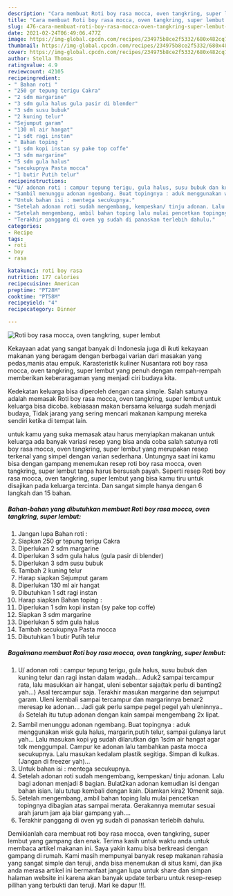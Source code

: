 ```yaml
---
description: "Cara membuat Roti boy rasa mocca, oven tangkring, super lembut Terbukti"
title: "Cara membuat Roti boy rasa mocca, oven tangkring, super lembut Terbukti"
slug: 476-cara-membuat-roti-boy-rasa-mocca-oven-tangkring-super-lembut-terbukti
date: 2021-02-24T06:49:06.477Z
image: https://img-global.cpcdn.com/recipes/234975b8ce2f5332/680x482cq70/roti-boy-rasa-mocca-oven-tangkring-super-lembut-foto-resep-utama.jpg
thumbnail: https://img-global.cpcdn.com/recipes/234975b8ce2f5332/680x482cq70/roti-boy-rasa-mocca-oven-tangkring-super-lembut-foto-resep-utama.jpg
cover: https://img-global.cpcdn.com/recipes/234975b8ce2f5332/680x482cq70/roti-boy-rasa-mocca-oven-tangkring-super-lembut-foto-resep-utama.jpg
author: Stella Thomas
ratingvalue: 4.9
reviewcount: 42105
recipeingredient:
- " Bahan roti "
- "250 gr tepung terigu Cakra"
- "2 sdm margarine"
- "3 sdm gula halus gula pasir di blender"
- "3 sdm susu bubuk"
- "2 kuning telur"
- "Sejumput garam"
- "130 ml air hangat"
- "1 sdt ragi instan"
- " Bahan toping "
- "1 sdm kopi instan sy pake top coffe"
- "3 sdm margarine"
- "5 sdm gula halus"
- "secukupnya Pasta mocca"
- "1 butir Putih telur"
recipeinstructions:
- "U/ adonan roti : campur tepung terigu, gula halus, susu bubuk dan kuning telur dan ragi instan dalam wadah... Aduk2 sampai tercampur rata, lalu masukkan air hangat, uleni sebentar saja(tak perlu di banting2 yah...) Asal tercampur saja. Terakhir masukan margarine dan sejumput garam. Uleni kembali sampai tercampur dan margarinnya benar2 meresap ke adonan... Jadi gak perlu sampe pegel pegel yah uleninnya..👍 Setelah itu tutup adonan dengan kain sampai mengembang 2x lipat."
- "Sambil menunggu adonan ngembang. Buat topingnya : aduk menggunakan wisk gula halus, margarin,putih telur, sampai gulanya larut yah... Lalu masukan kopi yg sudah dilarutkan dgn 1sdm air hangat agar tdk menggumpal. Campur ke adonan lalu tambahkan pasta mocca secukupnya. Lalu masukan kedalam plastik segitiga. Simpan di kulkas.(Jangan di freezer yah)..."
- "Untuk bahan isi : mentega secukupnya."
- "Setelah adonan roti sudah mengembang, kempeskan/ tinju adonan. Lalu bagi adonan menjadi 8 bagian. Bulat2kan adonan kemudian isi dengan bahan isian. lalu tutup kembali dengan kain. Diamkan kira2 10menit saja."
- "Setelah mengembang, ambil bahan toping lalu mulai pencetkan topingnya dibagian atas sampai merata. Gerakannya memutar sesuai arah jarum jam aja biar gampang yah...."
- "Terakhir panggang di oven yg sudah di panaskan terlebih dahulu."
categories:
- Recipe
tags:
- roti
- boy
- rasa

katakunci: roti boy rasa 
nutrition: 177 calories
recipecuisine: American
preptime: "PT28M"
cooktime: "PT58M"
recipeyield: "4"
recipecategory: Dinner

---
```



![Roti boy rasa mocca, oven tangkring, super lembut](https://img-global.cpcdn.com/recipes/234975b8ce2f5332/680x482cq70/roti-boy-rasa-mocca-oven-tangkring-super-lembut-foto-resep-utama.jpg)

Kekayaan adat yang sangat banyak di Indonesia juga di ikuti kekayaan makanan yang beragam dengan berbagai varian dari masakan yang pedas,manis atau empuk. Karasteristik kuliner Nusantara roti boy rasa mocca, oven tangkring, super lembut yang penuh dengan rempah-rempah memberikan keberaragaman yang menjadi ciri budaya kita.


Kedekatan keluarga bisa diperoleh dengan cara simple. Salah satunya adalah memasak Roti boy rasa mocca, oven tangkring, super lembut untuk keluarga bisa dicoba. kebiasaan makan bersama keluarga sudah menjadi budaya, Tidak jarang yang sering mencari makanan kampung mereka sendiri ketika di tempat lain.



untuk kamu yang suka memasak atau harus menyiapkan makanan untuk keluarga ada banyak variasi resep yang bisa anda coba salah satunya roti boy rasa mocca, oven tangkring, super lembut yang merupakan resep terkenal yang simpel dengan varian sederhana. Untungnya saat ini kamu bisa dengan gampang menemukan resep roti boy rasa mocca, oven tangkring, super lembut tanpa harus bersusah payah.
Seperti resep Roti boy rasa mocca, oven tangkring, super lembut yang bisa kamu tiru untuk disajikan pada keluarga tercinta. Dan sangat simple hanya dengan 6 langkah dan 15 bahan.


<!--inarticleads1-->

##### Bahan-bahan yang dibutuhkan membuat Roti boy rasa mocca, oven tangkring, super lembut:

1. Jangan lupa  Bahan roti :
1. Siapkan 250 gr tepung terigu Cakra
1. Diperlukan 2 sdm margarine
1. Diperlukan 3 sdm gula halus (gula pasir di blender)
1. Diperlukan 3 sdm susu bubuk
1. Tambah 2 kuning telur
1. Harap siapkan Sejumput garam
1. Diperlukan 130 ml air hangat
1. Dibutuhkan 1 sdt ragi instan
1. Harap siapkan  Bahan toping :
1. Diperlukan 1 sdm kopi instan (sy pake top coffe)
1. Siapkan 3 sdm margarine
1. Diperlukan 5 sdm gula halus
1. Tambah secukupnya Pasta mocca
1. Dibutuhkan 1 butir Putih telur




<!--inarticleads2-->

##### Bagaimana membuat  Roti boy rasa mocca, oven tangkring, super lembut:

1. U/ adonan roti : campur tepung terigu, gula halus, susu bubuk dan kuning telur dan ragi instan dalam wadah... Aduk2 sampai tercampur rata, lalu masukkan air hangat, uleni sebentar saja(tak perlu di banting2 yah...) Asal tercampur saja. Terakhir masukan margarine dan sejumput garam. Uleni kembali sampai tercampur dan margarinnya benar2 meresap ke adonan... Jadi gak perlu sampe pegel pegel yah uleninnya..👍 Setelah itu tutup adonan dengan kain sampai mengembang 2x lipat.
1. Sambil menunggu adonan ngembang. Buat topingnya : aduk menggunakan wisk gula halus, margarin,putih telur, sampai gulanya larut yah... Lalu masukan kopi yg sudah dilarutkan dgn 1sdm air hangat agar tdk menggumpal. Campur ke adonan lalu tambahkan pasta mocca secukupnya. Lalu masukan kedalam plastik segitiga. Simpan di kulkas.(Jangan di freezer yah)...
1. Untuk bahan isi : mentega secukupnya.
1. Setelah adonan roti sudah mengembang, kempeskan/ tinju adonan. Lalu bagi adonan menjadi 8 bagian. Bulat2kan adonan kemudian isi dengan bahan isian. lalu tutup kembali dengan kain. Diamkan kira2 10menit saja.
1. Setelah mengembang, ambil bahan toping lalu mulai pencetkan topingnya dibagian atas sampai merata. Gerakannya memutar sesuai arah jarum jam aja biar gampang yah....
1. Terakhir panggang di oven yg sudah di panaskan terlebih dahulu.




Demikianlah cara membuat roti boy rasa mocca, oven tangkring, super lembut yang gampang dan enak. Terima kasih untuk waktu anda untuk membaca artikel makanan ini. Saya yakin kamu bisa berkreasi dengan gampang di rumah. Kami masih mempunyai banyak resep makanan rahasia yang sangat simple dan teruji, anda bisa menemukan di situs kami, dan jika anda merasa artikel ini bermanfaat jangan lupa untuk share dan simpan halaman website ini karena akan banyak update terbaru untuk resep-resep pilihan yang terbukti dan teruji. Mari ke dapur !!!. 
